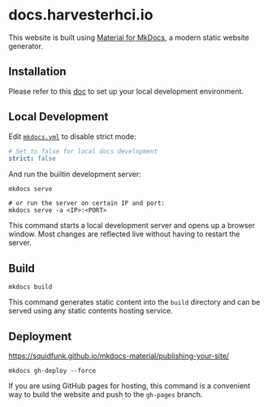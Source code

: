 # docs.harvesterhci.io

This website is built using [Material for MkDocs](https://squidfunk.github.io/mkdocs-material/), a modern static website generator.

## Installation

Please refer to this [doc](https://squidfunk.github.io/mkdocs-material/customization/#environment-setup) to set up your local development environment.


## Local Development

Edit [`mkdocs.yml`](./mkdocs.yml) to disable strict mode: 
```yaml
# Set to false for local docs development
strict: false
```

And run the builtin development server:
```console
mkdocs serve

# or run the server on certain IP and port:
mkdocs serve -a <IP>:<PORT>
```

This command starts a local development server and opens up a browser window. Most changes are reflected live without having to restart the server.

## Build

```console
mkdocs build
```

This command generates static content into the `build` directory and can be served using any static contents hosting service.

## Deployment

https://squidfunk.github.io/mkdocs-material/publishing-your-site/

```console
mkdocs gh-deploy --force
```

If you are using GitHub pages for hosting, this command is a convenient way to build the website and push to the `gh-pages` branch.
